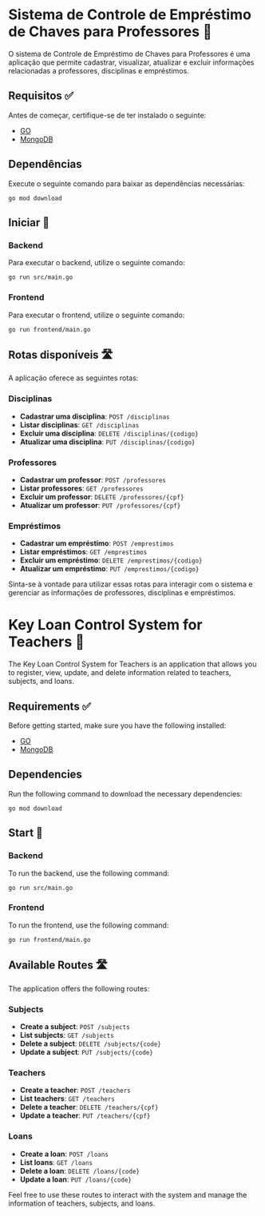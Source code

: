 # Sistema de Controle de Empréstimo de Chaves para Professores 📝

O sistema de Controle de Empréstimo de Chaves para Professores é uma aplicação que permite cadastrar, visualizar, atualizar e excluir informações relacionadas a professores, disciplinas e empréstimos.

## Requisitos ✅

Antes de começar, certifique-se de ter instalado o seguinte:

- [GO](https://go.dev/dl/)
- [MongoDB](https://www.mongodb.com/cloud/atlas/lp/try4?utm_source=google&utm_campaign=search_gs_pl_evergreen_atlas_core_prosp-brand_gic-null_amers-br_ps-all_desktop_eng_lead&utm_term=mongodb&utm_medium=cpc_paid_search&utm_ad=e&utm_ad_campaign_id=12212624308&adgroup=115749706023&cq_cmp=12212624308&gad=1&gclid=CjwKCAjwkLCkBhA9EiwAka9QRl846vPE0kXkCtmekDxAserqSfHRGRIJsxsZv90fypc8tm658DIQVhoCsM0QAvD_BwE)

## Dependências

Execute o seguinte comando para baixar as dependências necessárias:

```
go mod download
```

## Iniciar 🚀 

### Backend 

Para executar o backend, utilize o seguinte comando:

```
go run src/main.go
```

### Frontend

Para executar o frontend, utilize o seguinte comando:

```
go run frontend/main.go
```

## Rotas disponíveis 🛣️

A aplicação oferece as seguintes rotas:

### Disciplinas

- **Cadastrar uma disciplina**: `POST /disciplinas`
- **Listar disciplinas**: `GET /disciplinas`
- **Excluir uma disciplina**: `DELETE /disciplinas/{codigo}`
- **Atualizar uma disciplina**: `PUT /disciplinas/{codigo}`

### Professores

- **Cadastrar um professor**: `POST /professores`
- **Listar professores**: `GET /professores`
- **Excluir um professor**: `DELETE /professores/{cpf}`
- **Atualizar um professor**: `PUT /professores/{cpf}`

### Empréstimos

- **Cadastrar um empréstimo**: `POST /emprestimos`
- **Listar empréstimos**: `GET /emprestimos`
- **Excluir um empréstimo**: `DELETE /emprestimos/{codigo}`
- **Atualizar um empréstimo**: `PUT /emprestimos/{codigo}`

Sinta-se à vontade para utilizar essas rotas para interagir com o sistema e gerenciar as informações de professores, disciplinas e empréstimos.

# Key Loan Control System for Teachers 📝

The Key Loan Control System for Teachers is an application that allows you to register, view, update, and delete information related to teachers, subjects, and loans.

## Requirements ✅

Before getting started, make sure you have the following installed:

- [GO](https://go.dev/dl/)
- [MongoDB](https://www.mongodb.com/cloud/atlas/lp/try4?utm_source=google&utm_campaign=search_gs_pl_evergreen_atlas_core_prosp-brand_gic-null_amers-br_ps-all_desktop_eng_lead&utm_term=mongodb&utm_medium=cpc_paid_search&utm_ad=e&utm_ad_campaign_id=12212624308&adgroup=115749706023&cq_cmp=12212624308&gad=1&gclid=CjwKCAjwkLCkBhA9EiwAka9QRl846vPE0kXkCtmekDxAserqSfHRGRIJsxsZv90fypc8tm658DIQVhoCsM0QAvD_BwE)

## Dependencies

Run the following command to download the necessary dependencies:

```
go mod download
```

## Start 🚀

### Backend

To run the backend, use the following command:

```
go run src/main.go
```

### Frontend

To run the frontend, use the following command:

```
go run frontend/main.go
```

## Available Routes 🛣️

The application offers the following routes:

### Subjects

- **Create a subject**: `POST /subjects`
- **List subjects**: `GET /subjects`
- **Delete a subject**: `DELETE /subjects/{code}`
- **Update a subject**: `PUT /subjects/{code}`

### Teachers

- **Create a teacher**: `POST /teachers`
- **List teachers**: `GET /teachers`
- **Delete a teacher**: `DELETE /teachers/{cpf}`
- **Update a teacher**: `PUT /teachers/{cpf}`

### Loans

- **Create a loan**: `POST /loans`
- **List loans**: `GET /loans`
- **Delete a loan**: `DELETE /loans/{code}`
- **Update a loan**: `PUT /loans/{code}`

Feel free to use these routes to interact with the system and manage the information of teachers, subjects, and loans.


